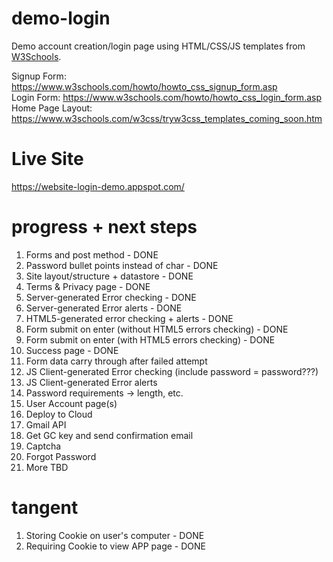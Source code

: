 # demo-login
Demo account creation/login page using HTML/CSS/JS templates from <a href="https://www.w3schools.com/howto/default.asp">W3Schools</a>.

Signup Form: https://www.w3schools.com/howto/howto_css_signup_form.asp
</br>
Login Form: https://www.w3schools.com/howto/howto_css_login_form.asp
</br>
Home Page Layout: https://www.w3schools.com/w3css/tryw3css_templates_coming_soon.htm

# Live Site
https://website-login-demo.appspot.com/

# progress + next steps
<ol>
<li>Forms and post method - DONE</li>
<li>Password bullet points instead of char - DONE</li>
<li>Site layout/structure + datastore - DONE</li>
<li>Terms & Privacy page - DONE</li>
<li>Server-generated Error checking - DONE</li>
<li>Server-generated Error alerts - DONE</li>
<li>HTML5-generated error checking + alerts - DONE</li>
<li>Form submit on enter (without HTML5 errors checking) - DONE</li>
<li>Form submit on enter (with HTML5 errors checking) - DONE</li>
<li>Success page - DONE</li>
<li>Form data carry through after failed attempt</li>
<li>JS Client-generated Error checking (include password = password???)</li>
<li>JS Client-generated Error alerts</li>
<li>Password requirements -> length, etc.</li>
<li>User Account page(s)</li>
<li>Deploy to Cloud</li>
<li>Gmail API</li>
<li>Get GC key and send confirmation email</li>
<li>Captcha</li>
<li>Forgot Password</li>
<li>More TBD</li>
</ol>

# tangent
<ol>
  <li>Storing Cookie on user's computer - DONE</li>
  <li>Requiring Cookie to view APP page - DONE</li>
</ol>
